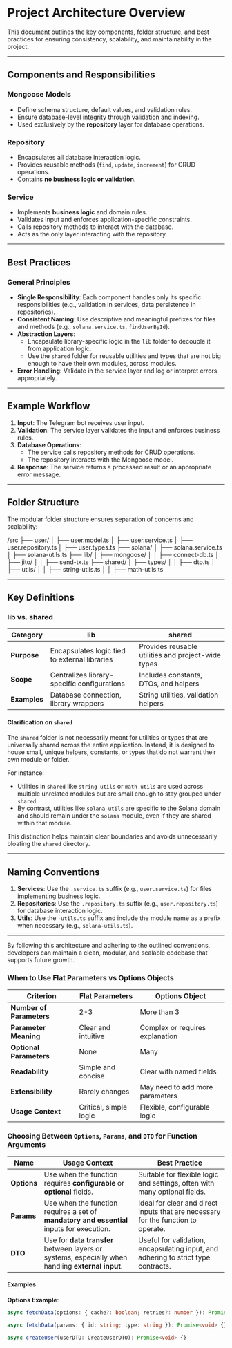 # Project Architecture Overview

This document outlines the key components, folder structure, and best practices for ensuring consistency, scalability, and maintainability in the project.

---

## Components and Responsibilities

### **Mongoose Models**

- Define schema structure, default values, and validation rules.
- Ensure database-level integrity through validation and indexing.
- Used exclusively by the **repository** layer for database operations.

### **Repository**

- Encapsulates all database interaction logic.
- Provides reusable methods (`find`, `update`, `increment`) for CRUD operations.
- Contains **no business logic or validation**.

### **Service**

- Implements **business logic** and domain rules.
- Validates input and enforces application-specific constraints.
- Calls repository methods to interact with the database.
- Acts as the only layer interacting with the repository.

---

## Best Practices

### General Principles

- **Single Responsibility**: Each component handles only its specific responsibilities (e.g., validation in services, data persistence in repositories).
- **Consistent Naming**: Use descriptive and meaningful prefixes for files and methods (e.g., `solana.service.ts`, `findUserById`).
- **Abstraction Layers**:
  - Encapsulate library-specific logic in the `lib` folder to decouple it from application logic.
  - Use the `shared` folder for reusable utilities and types that are not big enough to have their own modules, across modules.
- **Error Handling**: Validate in the service layer and log or interpret errors appropriately.

---

## Example Workflow

1. **Input**: The Telegram bot receives user input.
2. **Validation**: The service layer validates the input and enforces business rules.
3. **Database Operations**:
   - The service calls repository methods for CRUD operations.
   - The repository interacts with the Mongoose model.
4. **Response**: The service returns a processed result or an appropriate error message.

---

## Folder Structure

The modular folder structure ensures separation of concerns and scalability:

/src
├── user/
│ ├── user.model.ts
│ ├── user.service.ts
│ ├── user.repository.ts
│ ├── user.types.ts
├── solana/
│ ├── solana.service.ts
│ ├── solana-utils.ts
├── lib/
│ ├── mongoose/
│ │ ├── connect-db.ts
│ ├── jito/
│ │ ├── send-tx.ts
├── shared/
│ ├── types/
│ │ ├── dto.ts
│ ├── utils/
│ │ ├── string-utils.ts
│ │ ├── math-utils.ts

---

## Key Definitions

### **lib vs. shared**

| **Category** | **lib**                                       | **shared**                                         |
| ------------ | --------------------------------------------- | -------------------------------------------------- |
| **Purpose**  | Encapsulates logic tied to external libraries | Provides reusable utilities and project-wide types |
| **Scope**    | Centralizes library-specific configurations   | Includes constants, DTOs, and helpers              |
| **Examples** | Database connection, library wrappers         | String utilities, validation helpers               |

#### **Clarification on `shared`**

The `shared` folder is not necessarily meant for utilities or types that are universally shared across the entire application. Instead, it is designed to house small, unique helpers, constants, or types that do not warrant their own module or folder.

For instance:

- Utilities in `shared` like `string-utils` or `math-utils` are used across multiple unrelated modules but are small enough to stay grouped under `shared`.
- By contrast, utilities like `solana-utils` are specific to the Solana domain and should remain under the `solana` module, even if they are shared within that module.

This distinction helps maintain clear boundaries and avoids unnecessarily bloating the `shared` directory.

---

## Naming Conventions

1. **Services**: Use the `.service.ts` suffix (e.g., `user.service.ts`) for files implementing business logic.
2. **Repositories**: Use the `.repository.ts` suffix (e.g., `user.repository.ts`) for database interaction logic.
3. **Utils**: Use the `-utils.ts` suffix and include the module name as a prefix when necessary (e.g., `solana-utils.ts`).

---

By following this architecture and adhering to the outlined conventions, developers can maintain a clean, modular, and scalable codebase that supports future growth.

### When to Use Flat Parameters vs Options Objects

| **Criterion**            | **Flat Parameters**    | **Options Object**              |
| ------------------------ | ---------------------- | ------------------------------- |
| **Number of Parameters** | 2-3                    | More than 3                     |
| **Parameter Meaning**    | Clear and intuitive    | Complex or requires explanation |
| **Optional Parameters**  | None                   | Many                            |
| **Readability**          | Simple and concise     | Clear with named fields         |
| **Extensibility**        | Rarely changes         | May need to add more parameters |
| **Usage Context**        | Critical, simple logic | Flexible, configurable logic    |

### Choosing Between `Options`, `Params`, and `DTO` for Function Arguments

| **Name**    | **Usage Context**                                                                                 | **Best Practice**                                                                  |
| ----------- | ------------------------------------------------------------------------------------------------- | ---------------------------------------------------------------------------------- |
| **Options** | Use when the function requires **configurable** or **optional** fields.                           | Suitable for flexible logic and settings, often with many optional fields.         |
| **Params**  | Use when the function requires a set of **mandatory and essential** inputs for execution.         | Ideal for clear and direct inputs that are necessary for the function to operate.  |
| **DTO**     | Use for **data transfer** between layers or systems, especially when handling **external input**. | Useful for validation, encapsulating input, and adhering to strict type contracts. |

#### Examples

**Options Example**:

```typescript
async fetchData(options: { cache?: boolean; retries?: number }): Promise<void> {}

async fetchData(params: { id: string; type: string }): Promise<void> {}

async createUser(userDTO: CreateUserDTO): Promise<void> {}
```
